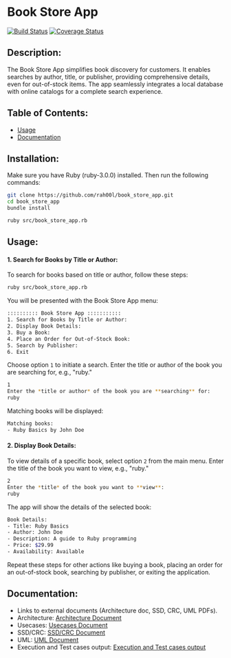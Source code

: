 # Book Store App

[![Build Status](https://travis-ci.org/yourusername/yourproject.svg?branch=master)](https://travis-ci.org/yourusername/yourproject)
[![Coverage Status](https://coveralls.io/repos/github/yourusername/yourproject/badge.svg?branch=master)](https://coveralls.io/github/yourusername/yourproject?branch=master)


## Description:

   The Book Store App simplifies book discovery for customers. It enables searches by author, title, or publisher, providing comprehensive details, even for out-of-stock items. The app seamlessly integrates a local database with online catalogs for a complete search experience.

## Table of Contents:
   - [Usage](#usage)
   - [Documentation](#documentation)

## Installation:
   Make sure you have Ruby (ruby-3.0.0) installed. Then run the following commands:

   ```bash
   git clone https://github.com/rah00l/book_store_app.git
   cd book_store_app
   bundle install

   ruby src/book_store_app.rb
   ```

## Usage:
   #### 1. Search for Books by Title or Author:

   To search for books based on title or author, follow these steps:

   ```bash
   ruby src/book_store_app.rb
   ```

   You will be presented with the Book Store App menu:

   ```bash
   :::::::::: Book Store App :::::::::::
   1. Search for Books by Title or Author:
   2. Display Book Details:
   3. Buy a Book:
   4. Place an Order for Out-of-Stock Book:
   5. Search by Publisher:
   6. Exit
   ```

   Choose option `1` to initiate a search. Enter the title or author of the book you are searching for, e.g., "ruby."

   ```bash
   1
   Enter the *title or author* of the book you are **searching** for: 
   ruby
   ```

   Matching books will be displayed:

   ```bash
   Matching books:
   - Ruby Basics by John Doe
   ```

   #### 2. Display Book Details:

   To view details of a specific book, select option `2` from the main menu. Enter the title of the book you want to view, e.g., "ruby."

   ```bash
   2
   Enter the *title* of the book you want to **view**: 
   ruby
   ```

   The app will show the details of the selected book:

   ```bash
   Book Details:
   - Title: Ruby Basics
   - Author: John Doe
   - Description: A guide to Ruby programming
   - Price: $29.99
   - Availability: Available
   ```

   Repeat these steps for other actions like buying a book, placing an order for an out-of-stock book, searching by publisher, or exiting the application.

## Documentation:
   - Links to external documents (Architecture doc, SSD, CRC, UML PDFs).
   - Architecture: [Architecture Document](https://github.com/rah00l/book_store_app/blob/af28cc7cdbb268d23f3bf30e567fdfc34a181903/docs/BSA%20-%20Architecture.pdf)
   - Usecases: [Usecases Document](https://github.com/rah00l/book_store_app/blob/af28cc7cdbb268d23f3bf30e567fdfc34a181903/docs/BSA%20-%20Use%20Cases.pdf)
   - SSD/CRC: [SSD/CRC Document](https://github.com/rah00l/book_store_app/blob/af28cc7cdbb268d23f3bf30e567fdfc34a181903/docs/BSA%20-%20SSD%20diagrams.pdf)
   - UML: [UML Document](https://github.com/rah00l/book_store_app/blob/af28cc7cdbb268d23f3bf30e567fdfc34a181903/docs/BSA%20-%20UML%20Diagram.pdf)
   - Execution and Test cases output: [Execution and Test cases output](https://github.com/rah00l/book_store_app/blob/af28cc7cdbb268d23f3bf30e567fdfc34a181903/docs/BSA%20-%20App%20Exec%20and%20Test%20case%20Output.pdf)
